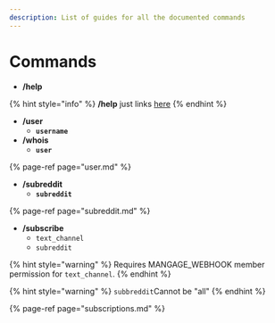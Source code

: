 ```yaml
---
description: List of guides for all the documented commands
---
```


# Commands

* **/help**

{% hint style="info" %}
**/help** just links [here](commands.md)
{% endhint %}

* **/user** 
  * **`username`**
* **/whois**
  * **`user`**

{% page-ref page="user.md" %}

* **/subreddit** 
  * **`subreddit`**

{% page-ref page="subreddit.md" %}

* **/subscribe**
  * `text_channel`
  * `subreddit`

{% hint style="warning" %}
Requires MANGAGE\_WEBHOOK member permission for `text_channel`.
{% endhint %}

{% hint style="warning" %}
`subbreddit`Cannot be "all"
{% endhint %}

{% page-ref page="subscriptions.md" %}



